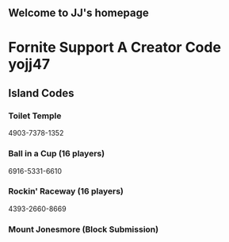 ## Welcome to JJ's homepage 

# Fornite Support A Creator Code yojj47 


## Island Codes

### Toilet Temple

4903-7378-1352

### Ball in a Cup (16 players)

6916-5331-6610

### Rockin' Raceway (16 players)

4393-2660-8669

### Mount Jonesmore (Block Submission)
